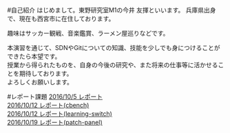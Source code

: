 #自己紹介
はじめまして。東野研究室M1の今井 友揮といいます。
兵庫県出身で、現在も西宮市に在住しております。

趣味はサッカー観戦、音楽鑑賞、ラーメン屋巡りなどです。

本演習を通じて、SDNやGitについての知識、技能を少しでも身につけることができたら本望です。  
授業から得られたものを、自身の今後の研究や、また将来の仕事等に活かせることを期待しております。  
よろしくお願いします。

#レポート課題
[2016/10/5 レポート](https://github.com/handai-trema/hello-trema-tomok0823/blob/develop/report/2016_10_05.md)  
[2016/10/12 レポート(cbench)](https://github.com/handai-trema/cbench-tomok0823/blob/master/report/report.md)  
[2016/10/12 レポート(learning-switch)](https://github.com/handai-trema/learning-switch-tomok0823/blob/master/report.md)  
[2016/10/19 レポート(patch-panel)](https://github.com/handai-trema/patch-panel-tomok0823/blob/develop/report.md)